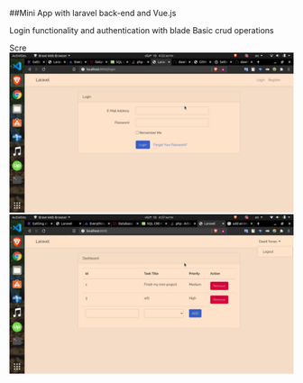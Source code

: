 ##Mini App with laravel back-end and Vue.js

Login functionality and authentication with blade
Basic crud operations 

Scre
![Screenshot1](/img/screenshot1.jpg)
![Screenshot2](/img/screenshot2.jpg)